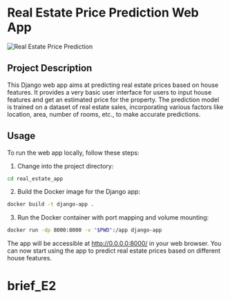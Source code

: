 # Real Estate Price Prediction Web App

![Real Estate Price Prediction](https://github.com/charles-42/E2_P3/blob/develop/data/screenshot.png)

## Project Description

This Django web app aims at predicting real estate prices based on house features. It provides a very basic user interface for users to input house features and get an estimated price for the property. The prediction model is trained on a dataset of real estate sales, incorporating various factors like location, area, number of rooms, etc., to make accurate predictions.

## Usage

To run the web app locally, follow these steps:

1. Change into the project directory:
```bash
cd real_estate_app
```

2. Build the Docker image for the Django app:

```bash
docker build -t django-app .
```

3. Run the Docker container with port mapping and volume mounting:

```bash
docker run -dp 8000:8000 -v "$PWD":/app django-app
```

The app will be accessible at http://0.0.0.0:8000/ in your web browser. You can now start using the app to predict real estate prices based on different house features.

# brief_E2
